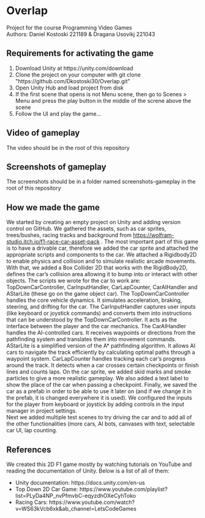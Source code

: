 # Overlap
Project for the course Programming Video Games </br>
Authors: Daniel Kostoski 221189 & Dragana Usovikj 221043

## Requirements for activating the game
<ol>
  <li>Download Unity at https://unity.com/download</li>
  <li>Clone the project on your computer with git clone "https://github.com/Dkostoski30/Overlap.git"</li>
  <li>Open Unity Hub and load project from disk</li>
  <li>If the first scene that opens is not Menu scene, then go to Scenes > Menu and press the play button in the middle of the screne above the scene</li>
  <li>Follow the UI and play the game...</li>
</ol>

## Video of gameplay
The video should be in the root of this repository

## Screenshots of gameplay
The screenshots should be in a folder named screenshots-gameplay in the root of this repository

## How we made the game
We started by creating an empty project on Unity and adding version control on GitHub. We gathered the assets, such as car sprites, trees/bushes, racing tracks and background from https://wolfram-studio.itch.io/f1-race-car-asset-pack . The most important part of this game is to have a drivable car, therefore we added the car sprite and attached the appropriate scripts and components to the car. We attached a Rigidbody2D to enable physics and collision and to simulate realistic arcade movements. With that, we added a Box Collider 2D that works with the RigidBody2D, defines the car’s collision area allowing it to bump into or interact with other objects. The scripts we wrote for the car to work are: TopDownCarController, CarInputHandler, CarLapCounter, CarAIHandler and AStarLite (these go on the game object car). The TopDownCarController handles the core vehicle dynamics. It simulates acceleration, braking, steering, and drifting for the car. The CarInputHandler  captures user inputs (like keyboard or joystick commands) and converts them into instructions that can be understood by the TopDownCarController. It acts as the interface between the player and the car mechanics. The CarAIHandler handles the AI-controlled cars. It receives waypoints or directions from the pathfinding system and translates them into movement commands. AStarLite is a simplified version of the A* pathfinding algorithm. It allows AI cars to navigate the track efficiently by calculating optimal paths through a waypoint system. CarLapCounter handles tracking each car’s progress around the track. It detects when a car crosses certain checkpoints or finish lines and counts laps. On the car sprite, we added skid marks and smoke particles to give a more realistic gameplay. We also added a text label to show the place of the car when passing a checkpoint. Finally, we saved the car as a prefab in order to be able to use it later on (and if we change it in the prefab, it is changed everywhere it is used). We configured the inputs for the player from keyboard or joystick by adding controls in the input manager in project settings. <br>
Next we added multiple test scenes to try driving the car and to add all of the other functionalities (more cars, AI bots, canvases with text, selectable car UI, lap counting.  

## References
We created this 2D F1 game mostly by watching tutorials on YouTube and reading the documentation of Unity. Below is a list of all of them:
<ul>
  <li>Unity documentation: https://docs.unity.com/en-us</li>
  <li>Top Down 2D Car Game: https://www.youtube.com/playlist?list=PLyDa4NP_nvPfmvbC-eqyzdhOXeCyhToko</li>
  <li>Racing Cars: https://www.youtube.com/watch?v=WS63kVcb6xk&ab_channel=LetsCodeGames</li>
</ul>
